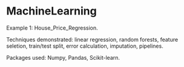 # MachineLearning

Example 1: House_Price_Regression.

Techniques demonstrated: linear regression, random forests, feature seletion, train/test split, error calculation, imputation, pipelines.

Packages used: Numpy, Pandas, Scikit-learn.
